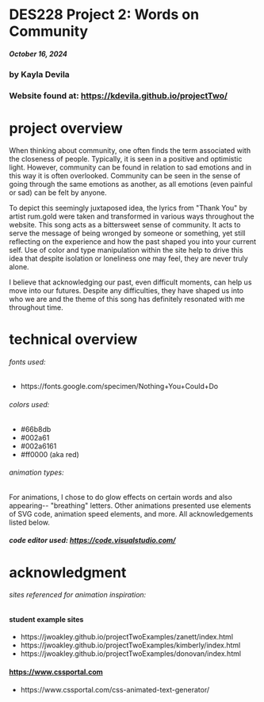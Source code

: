 # DES228 Project 2: Words on Community
##### October 16, 2024 ######
### by Kayla Devila ###
### Website found at: https://kdevila.github.io/projectTwo/ ###

# project overview
When thinking about community, one often finds the term associated with the closeness of people. Typically, it is seen in a positive and optimistic light. However, community can be found in relation to sad emotions and in this way it is often overlooked. Community can be seen in the sense of going through the same emotions as another, as all emotions (even painful or sad) can be felt by anyone. 

To depict this seemingly juxtaposed idea, the lyrics from "Thank You" by artist rum.gold were taken and transformed in various ways throughout the website. This song acts as a bittersweet sense of community. It acts to serve the message of being wronged by someone or something, yet still reflecting on the experience and how the past shaped you into your current self. Use of color and type manipulation within the site help to drive this idea that despite isolation or loneliness one may feel, they are never truly alone.

I believe that acknowledging our past, even difficult moments, can help us move into our futures. Despite any difficulties, they have shaped us into who we are and the theme of this song has definitely resonated with me throughout time.

# technical overview
###### fonts used: ######
<ul>
    <li>https://fonts.google.com/specimen/Nothing+You+Could+Do</li>
</ul>

###### colors used: ######
<ul>
    <li>#66b8db</li>
    <li>#002a61</li>
    <li>#002a6161</li>
    <li>#ff0000 (aka red)</li>

</ul>

###### animation types: ######
For animations, I chose to do glow effects on certain words and also appearing-- "breathing" letters.
Other animations presented use elements of SVG code, animation speed elements, and more. All acknowledgements listed below.

##### code editor used: https://code.visualstudio.com/ #####


# acknowledgment
###### sites referenced for animation inspiration: ######
#### student example sites ####
<ul>
    <li>https://jwoakley.github.io/projectTwoExamples/zanett/index.html</li>
    <li>https://jwoakley.github.io/projectTwoExamples/kimberly/index.html</li>
    <li>https://jwoakley.github.io/projectTwoExamples/donovan/index.html</li>
</ul>

#### https://www.cssportal.com ####
<ul>
    <li>https://www.cssportal.com/css-animated-text-generator/</li>
</ul>
 

